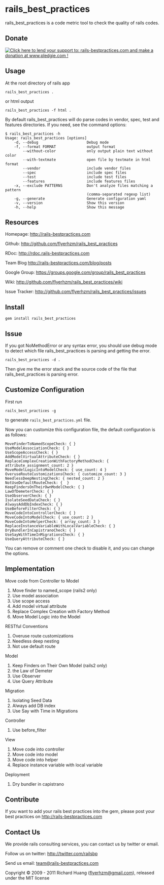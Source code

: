 rails_best_practices
====================

rails_best_practices is a code metric tool to check the quality of rails codes.

Donate
------

<a href='http://www.pledgie.com/campaigns/12057'><img alt='Click here to lend your support to: rails-bestpractices.com and make a donation at www.pledgie.com !' src='http://www.pledgie.com/campaigns/12057.png?skin_name=chrome' border='0' /></a>

Usage
-----

At the root directory of rails app

    rails_best_practices .

or html output

    rails_best_practices -f html .

By default rails_best_practices will do parse codes in vendor, spec, test and features directories. If you need, see the command options:

    $ rails_best_practices -h
    Usage: rails_best_practices [options]
        -d, --debug                      Debug mode
        -f, --format FORMAT              output format
            --without-color              only output plain text without color
            --with-textmate              open file by textmate in html format
            --vendor                     include vendor files
            --spec                       include spec files
            --test                       include test files
            --features                   include features files
        -x, --exclude PATTERNS           Don't analyze files matching a pattern
                                         (comma-separated regexp list)
        -g, --generate                   Generate configuration yaml
        -v, --version                    Show this version
        -h, --help                       Show this message

Resources
---------

Homepage: <http://rails-bestpractices.com>

Github: <http://github.com/flyerhzm/rails_best_practices>

RDoc: <http://rdoc.rails-bestpractices.com>

Team Blog <http://rails-bestpractices.com/blog/posts>

Google Group: <https://groups.google.com/group/rails_best_practices>

Wiki: <http://github.com/flyerhzm/rails_best_practices/wiki>

Issue Tracker: <http://github.com/flyerhzm/rails_best_practices/issues>

Install
-------

    gem install rails_best_practices

Issue
-----

If you got NoMethodError or any syntax error, you should use debug mode to detect which file rails_best_practices is parsing and getting the error.

    rails_best_practices -d .

Then give me the error stack and the source code of the file that rails_best_practices is parsing error.

Customize Configuration
-----------------------

First run

    rails_best_practices -g

to generate `rails_best_practices.yml` file.

Now you can customize this configuration file, the default configuration is as follows:

    MoveFinderToNamedScopeCheck: { }
    UseModelAssociationCheck: { }
    UseScopeAccessCheck: { }
    AddModelVirtualAttributeCheck: { }
    ReplaceComplexCreationWithFactoryMethodCheck: { attribute_assignment_count: 2 }
    MoveModelLogicIntoModelCheck: { use_count: 4 }
    OveruseRouteCustomizationsCheck: { customize_count: 3 }
    NeedlessDeepNestingCheck: { nested_count: 2 }
    NotUseDefaultRouteCheck: {  }
    KeepFindersOnTheirOwnModelCheck: { }
    LawOfDemeterCheck: { }
    UseObserverCheck: { }
    IsolateSeedDataCheck: { }
    AlwaysAddDbIndexCheck: { }
    UseBeforeFilterCheck: { }
    MoveCodeIntoControllerCheck: { }
    MoveCodeIntoModelCheck: { use_count: 2 }
    MoveCodeIntoHelperCheck: { array_count: 3 }
    ReplaceInstanceVariableWithLocalVariableCheck: { }
    DryBundlerInCapistranoCheck: { }
    UseSayWithTimeInMigrationsCheck: { }
    UseQueryAttributeCheck: { }

You can remove or comment one check to disable it, and you can change the options.

Implementation
--------------

Move code from Controller to Model

1. Move finder to named_scope (rails2 only)
2. Use model association
3. Use scope access
4. Add model virtual attribute
5. Replace Complex Creation with Factory Method
6. Move Model Logic into the Model

RESTful Conventions

1. Overuse route customizations
2. Needless deep nesting
3. Not use default route

Model

1. Keep Finders on Their Own Model (rails2 only)
2. the Law of Demeter
3. Use Observer
4. Use Query Attribute

Migration

1. Isolating Seed Data
2. Always add DB index
3. Use Say with Time in Migrations

Controller

1. Use before_filter

View

1. Move code into controller
2. Move code into model
3. Move code into helper
4. Replace instance variable with local variable

Deployment

1. Dry bundler in capistrano

Contribute
----------

If you want to add your rails best practices into the gem, please post your best practices on <http://rails-bestpractices.com>

Contact Us
----------

We provide rails consulting services, you can contact us by twitter or email.

Follow us on twitter: <http://twitter.com/railsbp>

Send us email: <team@rails-bestpractices.com>


Copyright © 2009 - 2011 Richard Huang (flyerhzm@gmail.com), released under the MIT license
